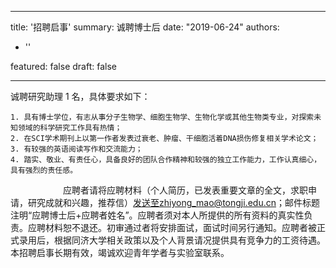 
---
title: '招聘启事'
summary: 诚聘博士后
date: "2019-06-24"
authors:
- ''

featured: false
draft: false

---
诚聘研究助理 1 名，具体要求如下：

	1. 具有博士学位，有志从事分子生物学、细胞生物学、生物化学或其他生物类专业，对探索未知领域的科学研究工作具有热情；
	2. 在SCI学术期刊上以第一作者发表过衰老、肿瘤、干细胞活着DNA损伤修复相关学术论文；
	3. 有较强的英语阅读写作和交流能力；
	4. 踏实、敬业、有责任心，具备良好的团队合作精神和较强的独立工作能力，工作认真细心，具有强烈的责任感。

&emsp;&emsp;&emsp;&emsp;&emsp;&emsp;应聘者请将应聘材料（个人简历，已发表重要文章的全文，求职申请，研究成就和兴趣，推荐信）发送至zhiyong_mao@tongji.edu.cn；邮件标题注明“应聘博士后+应聘者姓名”。应聘者须对本人所提供的所有资料的真实性负责。应聘材料恕不退还。初审通过者将安排面试，面试时间另行通知。应聘者被正式录用后，根据同济大学相关政策以及个人背景请况提供具有竞争力的工资待遇。本招聘启事长期有效，竭诚欢迎青年学者与实验室联系。
